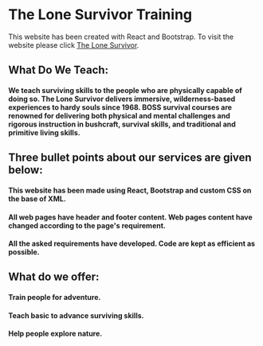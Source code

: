 # The Lone Survivor Training 

This website has been created with React and Bootstrap. To visit the website please click [The Lone Survivor](https://wizardly-torvalds-6a444e.netlify.app/).

## What Do We Teach:

#### We teach surviving skills to the people who are physically capable of doing so. The Lone Survivor delivers immersive, wilderness-based experiences to hardy souls since 1968. BOSS survival courses are renowned for delivering both physical and mental challenges and rigorous instruction in bushcraft, survival skills, and traditional and primitive living skills. 
## Three bullet points about our services are given below:
#### This website has been made using React, Bootstrap and custom CSS on the base of XML. 
#### All web pages have header and footer content. Web pages content have  changed according to the page's requirement.
#### All the asked requirements have developed. Code are kept as efficient as possible.

## What do we offer:
#### Train people for adventure.
#### Teach basic to advance surviving skills. 
#### Help people explore nature.